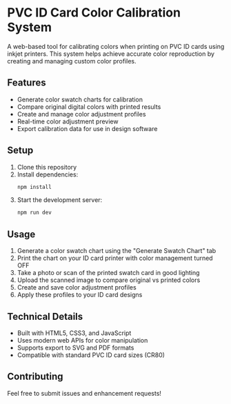 # PVC ID Card Color Calibration System

A web-based tool for calibrating colors when printing on PVC ID cards using inkjet printers. This system helps achieve accurate color reproduction by creating and managing custom color profiles.

## Features

- Generate color swatch charts for calibration
- Compare original digital colors with printed results
- Create and manage color adjustment profiles
- Real-time color adjustment preview
- Export calibration data for use in design software

## Setup

1. Clone this repository
2. Install dependencies:
   ```bash
   npm install
   ```
3. Start the development server:
   ```bash
   npm run dev
   ```

## Usage

1. Generate a color swatch chart using the "Generate Swatch Chart" tab
2. Print the chart on your ID card printer with color management turned OFF
3. Take a photo or scan of the printed swatch card in good lighting
4. Upload the scanned image to compare original vs printed colors
5. Create and save color adjustment profiles
6. Apply these profiles to your ID card designs

## Technical Details

- Built with HTML5, CSS3, and JavaScript
- Uses modern web APIs for color manipulation
- Supports export to SVG and PDF formats
- Compatible with standard PVC ID card sizes (CR80)

## Contributing

Feel free to submit issues and enhancement requests! 